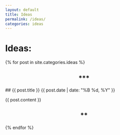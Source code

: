 ```yaml
---
layout: default
title: Ideas
permalink: /ideas/
categories: ideas
---
```


# Ideas:
{% for post in site.categories.ideas %}
<h2 style="text-align: center;">***</h2>
## {{ post.title }}
{{ post.date | date: "%B %d, %Y" }}

{{ post.content }}
<h2 style="text-align: center;">**</h2>
{% endfor %}
